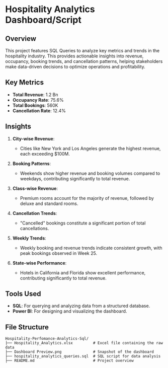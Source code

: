 # Hospitality Analytics Dashboard/Script

## Overview
This project features SQL Queries to analyze key metrics and trends in the hospitality industry. This provides actionable insights into revenue, occupancy, booking trends, and cancellation patterns, helping stakeholders make data-driven decisions to optimize operations and profitability.

## Key Metrics
- **Total Revenue**: 1.2 Bn  
- **Occupancy Rate**: 75.6%  
- **Total Bookings**: 560K  
- **Cancellation Rate**: 12.4%  

## Insights
1. **City-wise Revenue**:  
   - Cities like New York and Los Angeles generate the highest revenue, each exceeding $100M.  

2. **Booking Patterns**:  
   - Weekends show higher revenue and booking volumes compared to weekdays, contributing significantly to total revenue.  

3. **Class-wise Revenue**:  
   - Premium rooms account for the majority of revenue, followed by deluxe and standard rooms.  

4. **Cancellation Trends**:  
   - "Cancelled" bookings constitute a significant portion of total cancellations.  

5. **Weekly Trends**:  
   - Weekly booking and revenue trends indicate consistent growth, with peak bookings observed in Week 25.  

6. **State-wise Performance**:  
   - Hotels in California and Florida show excellent performance, contributing significantly to total revenue.

## Tools Used
- **SQL**: For querying and analyzing data from a structured database.
- **Power BI**: For designing and visualizing the dashboard.

## File Structure
```plaintext
Hospitality-Perfomance-Analytics-Sql/
├── Hospitality_Analytics.xlsx         # Excel file containing the raw data
├── Dashboard Preview.png              # Snapshot of the dashboard
├── hospitality_analytics_queries.sql  # SQL script for data analysis
├── README.md                          # Project overview
